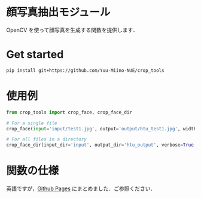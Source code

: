 # 顔写真抽出モジュール

OpenCV を使って顔写真を生成する関数を提供します．

# Get started

```shell
pip install git+https://github.com/Yuu-Miino-NUE/crop_tools
```

# 使用例

```python
from crop_tools import crop_face, crop_face_dir

# For a single file
crop_face(input='input/test1.jpg', output='output/htu_test1.jpg', width=250, height=250, margin = 1.8, frame = True, classifier='alt')

# For all files in a directory
crop_face_dir(input_dir='input', output_dir='htu_output', verbose=True, width=200, height=200, margin=1.8, frame=True, classifier='default')
```

# 関数の仕様
英語ですが，[Github Pages](https://yuu-miino-nue.github.io/crop_tools/api/crop_tools.html) にまとめました．ご参照ください．
